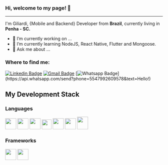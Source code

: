 ### Hi, welcome to my page! 👋
---

<p>I'm Giliardi, {Mobile and Backend} Developer from <b>Brazil</b>, 
currently living in <b>Penha - SC.</b></p>

- 🔭 I’m currently working on ...
- 🌱 I’m currently learning NodeJS, React Native, Flutter and Mongoose.
- 💬 Ask me about ...
<h3>Where to find me:</h3>

  [![Linkedin Badge](https://img.shields.io/badge/-LinkedIn-blue?style=flat-square&logo=Linkedin&logoColor=white&link=https://www.linkedin.com/in/celsoavelinoaraujo/)](https://www.linkedin.com/in/giliardi/)
   [![Gmail Badge](https://img.shields.io/badge/-Gmail-c14438?style=flat-square&logo=Gmail&logoColor=white&link=mailto:celsodeveloper13@gmail.com&link=mailto:celsodeveloper13@gmail.com)](mailto:giliardi.oliveira@gmail.com)
   [![Whatsapp Badge](https://img.shields.io/badge/-Whatsapp-4CA143?style=flat-square&labelColor=4CA143&logo=whatsapp&logoColor=white&link=https://api.whatsapp.com/send?phone=5511983878747&text=Hello!)](https://api.whatsapp.com/send?phone=5547992609578&text=Hello!)
   
   <h2>My Development Stack</h2>
   
<h3>Languages</h3>
<p>
<code><img src="https://cdn.iconscout.com/icon/free/png-512/c-programming-569564.png" width=35 height=35/></code>
<code><img src="https://www.flaticon.com/svg/vstatic/svg/919/919830.svg?token=exp=1615771128~hmac=6cf6c3d207a0b5898de829718b985291" width=35 height=35/></code>
<code><img src="https://pcodinomebzero.neocities.org/Imagens/javascript1.png" width=35 height=35/></code>
<code><img src="https://miro.medium.com/max/816/1*mn6bOs7s6Qbao15PMNRyOA.png" width=31 height=31/></code>
<code><img src="https://images.vexels.com/media/users/3/166401/isolated/preview/b82aa7ac3f736dd78570dd3fa3fa9e24-iacute-cone-da-linguagem-de-programa-ccedil-atilde-o-java-by-vexels.png" width=35 height=35/></code>
<code><img src="https://image.flaticon.com/icons/png/512/732/732212.png" width=35 height=35/></code>
<code><img src="https://cdn.iconscout.com/icon/free/png-256/css-118-569410.png" width=35 height=40/></p></code>

<h3>Frameworks</h3>
<p>
<code><img src="https://appmasters.io/static/react-47ce6e77f039020ee2e76a10c1e988e9.png" width=35 height=35/></code>
<code><img src="https://upload.wikimedia.org/wikipedia/commons/thumb/e/ee/.NET_Core_Logo.svg/1200px-.NET_Core_Logo.svg.png" width=35 height=35/></code>
</p> 

